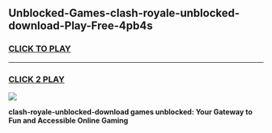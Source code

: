 
## Unblocked-Games-clash-royale-unblocked-download-Play-Free-4pb4s
<h3>
<a href="https://premium76.site?title=clash-royale-unblocked-download&ref=23A">CLICK TO PLAY</a></h3>
<hr>

<h3>
<a href="https://premium76.site?title=clash-royale-unblocked-download&ref=23A">CLICK 2 PLAY</a>
  
</h3>

<a href="https://premium76.site?title=clash-royale-unblocked-download&ref=23A"><img src="https://clearcache.store/games.png"></a>


**clash-royale-unblocked-download games unblocked: Your Gateway to Fun and Accessible Online Gaming**
